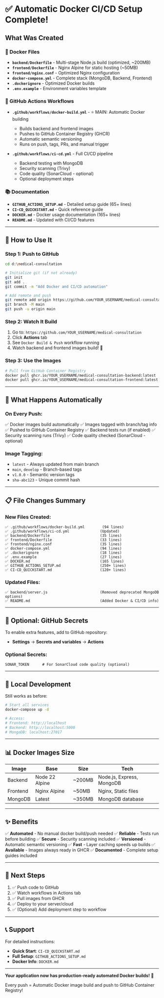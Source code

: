 # ✅ Automatic Docker CI/CD Setup Complete!

## What Was Created

### 🐳 Docker Files
- **`backend/Dockerfile`** - Multi-stage Node.js build (optimized, ~200MB)
- **`frontend/Dockerfile`** - Nginx Alpine for static hosting (~50MB)
- **`frontend/nginx.conf`** - Optimized Nginx configuration
- **`docker-compose.yml`** - Complete stack (MongoDB, Backend, Frontend)
- **`.dockerignore`** - Optimized Docker builds
- **`.env.example`** - Environment variables template

### 🔄 GitHub Actions Workflows
- **`.github/workflows/docker-build.yml`** - ⭐ MAIN: Automatic Docker building
  - Builds backend and frontend images
  - Pushes to GitHub Container Registry (GHCR)
  - Automatic semantic versioning
  - Runs on push, tags, PRs, and manual trigger

- **`.github/workflows/ci-cd.yml`** - Full CI/CD pipeline
  - Backend testing with MongoDB
  - Security scanning (Trivy)
  - Code quality (SonarCloud - optional)
  - Optional deployment steps

### 📚 Documentation
- **`GITHUB_ACTIONS_SETUP.md`** - Detailed setup guide (65+ lines)
- **`CI-CD_QUICKSTART.md`** - Quick reference guide
- **`DOCKER.md`** - Docker usage documentation (165+ lines)
- **`README.md`** - Updated with CI/CD features

---

## 🚀 How to Use It

### Step 1: Push to GitHub
```bash
cd d:\medical-consultation

# Initialize git (if not already)
git init
git add .
git commit -m "Add Docker and CI/CD automation"

# Add remote and push
git remote add origin https://github.com/YOUR_USERNAME/medical-consultation.git
git branch -M main
git push -u origin main
```

### Step 2: Watch It Build
1. Go to: `https://github.com/YOUR_USERNAME/medical-consultation`
2. Click **Actions** tab
3. See `Docker Build & Push` workflow running
4. Watch backend and frontend images build! 🎉

### Step 3: Use the Images
```bash
# Pull from GitHub Container Registry
docker pull ghcr.io/YOUR_USERNAME/medical-consultation-backend:latest
docker pull ghcr.io/YOUR_USERNAME/medical-consultation-frontend:latest
```

---

## 🎯 What Happens Automatically

### On Every Push:
✅ Docker images build automatically
✅ Images tagged with branch/tag info
✅ Pushed to GitHub Container Registry
✅ Backend tests run (if enabled)
✅ Security scanning runs (Trivy)
✅ Code quality checked (SonarCloud - optional)

### Image Tagging:
- `latest` - Always updated from main branch
- `main`, `develop` - Branch-based tags
- `v1.0.0` - Semantic version tags
- `sha-abc123` - Unique commit hash

---

## 📋 File Changes Summary

### New Files Created:
```
✅ .github/workflows/docker-build.yml        (94 lines)
✅ .github/workflows/ci-cd.yml              (Updated)
✅ backend/Dockerfile                       (35 lines)
✅ frontend/Dockerfile                      (33 lines)
✅ frontend/nginx.conf                      (35 lines)
✅ docker-compose.yml                       (94 lines)
✅ .dockerignore                            (18 lines)
✅ .env.example                             (27 lines)
✅ DOCKER.md                                (165 lines)
✅ GITHUB_ACTIONS_SETUP.md                  (250+ lines)
✅ CI-CD_QUICKSTART.md                      (120+ lines)
```

### Updated Files:
```
✅ backend/server.js                        (Removed deprecated MongoDB options)
✅ README.md                                (Added Docker & CI/CD info)
```

---

## 🔐 Optional: GitHub Secrets

To enable extra features, add to GitHub repository:
- **Settings** → **Secrets and variables** → **Actions**

### Optional Secrets:
```
SONAR_TOKEN      # For SonarCloud code quality (optional)
```

---

## 🐳 Local Development

Still works as before:
```bash
# Start all services
docker-compose up -d

# Access:
# Frontend: http://localhost
# Backend: http://localhost:5000
# MongoDB: localhost:27017
```

---

## 📊 Docker Images Size

| Image | Base | Size | Tech |
|-------|------|------|------|
| Backend | Node 22 Alpine | ~200MB | Node.js, Express, MongoDB |
| Frontend | Nginx Alpine | ~50MB | Nginx, Static files |
| MongoDB | Latest | ~350MB | MongoDB database |

---

## ✨ Benefits

✅ **Automated** - No manual docker build/push needed
✅ **Reliable** - Tests run before building
✅ **Secure** - Security scanning included
✅ **Versioned** - Automatic semantic versioning
✅ **Fast** - Layer caching speeds up builds
✅ **Available** - Images always ready in GHCR
✅ **Documented** - Complete setup guides included

---

## 🎯 Next Steps

1. ✅ Push code to GitHub
2. ✅ Watch workflows in Actions tab
3. ✅ Pull images from GHCR
4. ✅ Deploy to your server/cloud
5. ✅ (Optional) Add deployment step to workflow

---

## 📞 Support

For detailed instructions:
- **Quick Start**: `CI-CD_QUICKSTART.md`
- **Full Setup**: `GITHUB_ACTIONS_SETUP.md`
- **Docker Info**: `DOCKER.md`

---

**Your application now has production-ready automated Docker builds!** 🚀

Every push = Automatic Docker image build and push to GitHub Container Registry!
